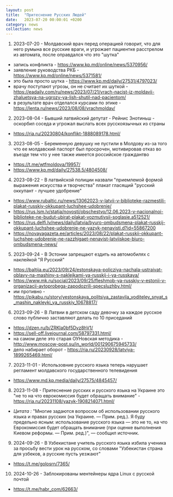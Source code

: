 ```yaml
---
layout: post
title:  "Притеснение Русских Людей"
date:   2023-07-20 00:00:01 +0200
category: news
collection: news
---
```


1. 2023-07-20 - Молдавский врач перед операцией говорит, что для него румына все русские враги, и угрожает пациентке расстрелом из автомата, после оправдался что это "шутка"
 - запись конфликта - <https://www.kp.md/online/news/5370956/>
 - заявление руководства РКБ - <https://www.kp.md/online/news/5371581/>
 - это была просто шутка - <https://www.kp.md/daily/27531/4797023/>
 - врачу поступают угрозы, он не считает их шуткой - <https://eadaily.com/ru/news/2023/07/21/vrach-nacist-iz-moldavii-zhaluetsya-na-ugrozy-ya-lish-shutil-nad-pacientom/>
 - в результате врач отделался курсами по этике - <https://lenta.ru/news/2023/08/08/vrachmoldav/>
2. 2023-08-04 - Бывший латвийский депутат - Рейнис Знотиньш - оскорбил соседа и угрожал выслать всех русскоязычных из страны 
 - <https://ria.ru/20230804/konflikt-1888089178.html/>
3. 2023-08-05 - Беременную девушку не пустили в Молдову из-за того что ее молдавский паспорт был просрочен, мотивировав отказ во въезде тем что у нее также имеется российское граждантво
 - <https://t.me/wtfmoldova/19957/>
 - <https://www.kp.md/daily/27538.5/4804508/>
4. 2023-08-22 - В латвийской полиции назвали "приемлемой формой выражения искусства и творчества" плакат гласящий "русский оккупант - лучшее удобрение"
 - <https://www.rubaltic.ru/news/13062023-v-latvii-v-biblioteke-razmestili-plakat-russkiy-okkupant-luchshee-udobrenie/>
 - <https://rus.lsm.lv/statja/novosti/obschestvo/12.06.2023-v-nacionalnoi-biblioteke-ne-budut-ubirat-plakat-vozmutivsii-soglasie.a512521/>
 - <https://rus.delfi.lv/news/daily/latvia/byuro-ombudsmena-plakat-russkij-okkupant-luchshee-udobrenie-ne-yazyk-nenavisti.d?id=55867200>
 - <https://novayagazeta.ee/articles/2023/08/22/plakat-russkii-okkupant-luchshee-udobrenie-ne-razzhigaet-nenavist-latviiskoe-biuro-ombudsmena-news/>
5. 2023-09-24 - В Эстонии запрещают ездить на автомобилях с наклейкой "Я Русский"
 - <https://baltija.eu/2023/09/24/estonskaya-policziya-nachala-ustraivat-oblavy-na-mashiny-s-naklejkami-ya-russkij-i-ya-russkaya/>
 - <https://www.mk.ru/social/2023/09/25/fleshmob-ya-russkiy-v-estonii-v-organizacii-avtoprobega-zapodozrili-specsluzhby.html/>
 - им противно - <https://pikabu.ru/story/yestonskaya_politsiya_zastavila_voditeley_snyat_s_mashin_nakleyki_ya_russkiy_10678817/>
6. 2023-09-26 - В Латвии в детском саду девочку за каждое русское слово публично заставляют делать по 10 приседаний
 - <https://dzen.ru/b/ZRKla0bf5Dvz8hV1/>
 - <https://sell-off.livejournal.com/58797331.html/>
 - на самом деле это старая ОУНовская методика - <http://www.moscow-post.su/in_world/001290675945733/>
 - дело набирает оборот - <https://ria.ru/20230928/latviya-1899265469.html/>
7. 2023-11-01 - Использовние русского языка теперь нарушает регламент молдавского государственного телевидения
 - <https://www.md.kp.media/daily/27575/4845457/>
8. 2023-11-08 - Притеснение русских и русского языка на Украине это "не то на что еврокомиссия будет обращать внимание" - <https://ria.ru/20231108/yazyk-1908214071.html/>
 - *Цитата :* "Многие задаются вопросом об использовании русского языка и правах русских (на Украине. — Прим. ред.). Я буду предельно ясным: использование русского языка — это не то, на что Еврокомиссия будет обращать внимание (при оценке выполнения Киевом реформы. — Прим. ред.)", — сообщил источник.
9. 2024-09-26 - В Узбекистане учитель русского языка избила ученика за просьбу вести урок на русском, со словами "Узбекистан страна для узбеков, а русские пусть уезжают"
 - <https://t.me/golosrn/7365/>
10. 2024-10-26 - Заблокированы ментейнеры ядра Linux с русской почтой 
 - <https://t.me/habr_com/62663/>
